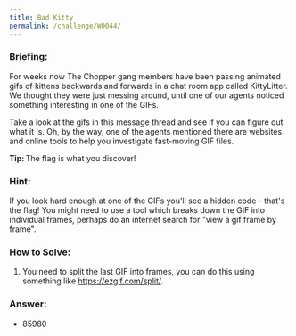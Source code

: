 ```yaml
---
title: Bad Kitty
permalink: /challenge/W0044/
---
```


### Briefing: 
For weeks now The Chopper gang members have been passing animated gifs of kittens backwards and forwards in a chat room app called KittyLitter. We thought they were just messing around, until one of our agents noticed something interesting in one of the GIFs. 

Take a look at the gifs in this message thread and see if you can figure out what it is. Oh, by the way, one of the agents mentioned there are websites and online tools to help you investigate fast-moving GIF files. 

**Tip:** The flag is what you discover! 

### Hint:
If you look hard enough at one of the GIFs you'll see a hidden code - that's the flag! You might need to use a tool which breaks down the GIF into individual frames, perhaps do an internet search for "view a gif frame by frame".

### How to Solve: 
1. You need to split the last GIF into frames, you can do this using something like https://ezgif.com/split/. 

### Answer:
- 85980